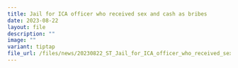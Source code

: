 ```yaml
---
title: Jail for ICA officer who received sex and cash as bribes
date: 2023-08-22
layout: file
description: ""
image: ""
variant: tiptap
file_url: /files/news/20230822_ST_Jail_for_ICA_officer_who_received_sex_and_cash_as_bribes.pdf
---
```

